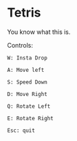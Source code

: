 # Tetris

You know what this is.

Controls:

	W: Insta Drop

	A: Move left
	
	S: Speed Down

	D: Move Right

	Q: Rotate Left

	E: Rotate Right

	Esc: quit
